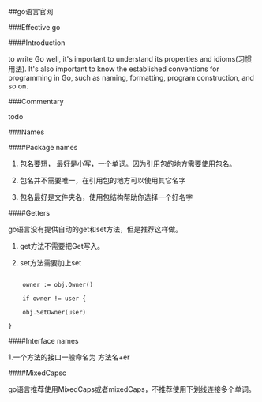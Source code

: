 ##go语言官网
###Effective go
####Introduction
to write Go well, it's important to understand its properties and idioms(习惯用法). It's also important to know the established conventions for programming in Go, such as naming, formatting, program construction, and so on.
###Commentary

todo

###Names
####Package names
1. 包名要短， 最好是小写，一个单词。因为引用包的地方需要使用包名。
2. 包名并不需要唯一，在引用包的地方可以使用其它名字
3. 包名最好是文件夹名，使用包结构帮助你选择一个好名字

####Getters
go语言没有提供自动的get和set方法，但是推荐这样做。
1. get方法不需要把Get写入。
2. set方法需要加上set

```
	owner := obj.Owner()
	if owner != user {
    obj.SetOwner(user)
}
```

####Interface names
1.一个方法的接口一般命名为 方法名+er

####MixedCapsc
go语言推荐使用MixedCaps或者mixedCaps，不推荐使用下划线连接多个单词。




